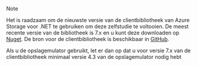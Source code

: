 > [!NOTE]
> Het is raadzaam om de nieuwste versie van de clientbibliotheek van Azure Storage voor .NET te gebruiken om deze zelfstudie te voltooien. De meest recente versie van de bibliotheek is 7.x en u kunt deze downloaden op [Nuget](https://www.nuget.org/packages/WindowsAzure.Storage/). De bron voor de clientbibliotheek is beschikbaar in [GitHub](https://github.com/Azure/azure-storage-net).
> 
> Als u de opslagemulator gebruikt, let er dan op dat u voor versie 7.x van de clientbibliotheek minimaal versie 4.3 van de opslagemulator nodig hebt 
> 
> 



<!--HONumber=Nov16_HO2-->



